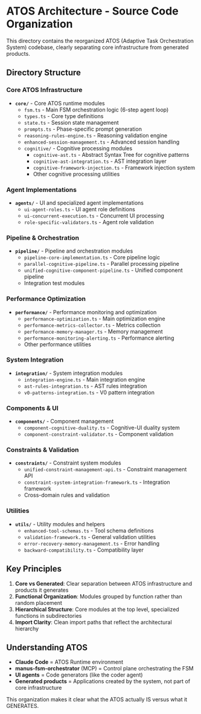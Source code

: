 # ATOS Architecture - Source Code Organization

This directory contains the reorganized ATOS (Adaptive Task Orchestration System) codebase, clearly separating core infrastructure from generated products.

## Directory Structure

### Core ATOS Infrastructure

- **`core/`** - Core ATOS runtime modules
  - `fsm.ts` - Main FSM orchestration logic (6-step agent loop)
  - `types.ts` - Core type definitions 
  - `state.ts` - Session state management
  - `prompts.ts` - Phase-specific prompt generation
  - `reasoning-rules-engine.ts` - Reasoning validation engine
  - `enhanced-session-management.ts` - Advanced session handling
  - `cognitive/` - Cognitive processing modules
    - `cognitive-ast.ts` - Abstract Syntax Tree for cognitive patterns
    - `cognitive-ast-integration.ts` - AST integration layer
    - `cognitive-framework-injection.ts` - Framework injection system
    - Other cognitive processing utilities

### Agent Implementations

- **`agents/`** - UI and specialized agent implementations
  - `ui-agent-roles.ts` - UI agent role definitions
  - `ui-concurrent-execution.ts` - Concurrent UI processing
  - `role-specific-validators.ts` - Agent role validation

### Pipeline & Orchestration

- **`pipeline/`** - Pipeline and orchestration modules
  - `pipeline-core-implementation.ts` - Core pipeline logic
  - `parallel-cognitive-pipeline.ts` - Parallel processing pipeline
  - `unified-cognitive-component-pipeline.ts` - Unified component pipeline
  - Integration test modules

### Performance Optimization

- **`performance/`** - Performance monitoring and optimization
  - `performance-optimization.ts` - Main optimization engine
  - `performance-metrics-collector.ts` - Metrics collection
  - `performance-memory-manager.ts` - Memory management
  - `performance-monitoring-alerting.ts` - Performance alerting
  - Other performance utilities

### System Integration

- **`integration/`** - System integration modules
  - `integration-engine.ts` - Main integration engine
  - `ast-rules-integration.ts` - AST rules integration
  - `v0-patterns-integration.ts` - V0 pattern integration

### Components & UI

- **`components/`** - Component management
  - `component-cognitive-duality.ts` - Cognitive-UI duality system
  - `component-constraint-validator.ts` - Component validation

### Constraints & Validation

- **`constraints/`** - Constraint system modules
  - `unified-constraint-management-api.ts` - Constraint management API
  - `constraint-system-integration-framework.ts` - Integration framework
  - Cross-domain rules and validation

### Utilities

- **`utils/`** - Utility modules and helpers
  - `enhanced-tool-schemas.ts` - Tool schema definitions
  - `validation-framework.ts` - General validation utilities
  - `error-recovery-memory-management.ts` - Error handling
  - `backward-compatibility.ts` - Compatibility layer

## Key Principles

1. **Core vs Generated**: Clear separation between ATOS infrastructure and products it generates
2. **Functional Organization**: Modules grouped by function rather than random placement
3. **Hierarchical Structure**: Core modules at the top level, specialized functions in subdirectories
4. **Import Clarity**: Clean import paths that reflect the architectural hierarchy

## Understanding ATOS

- **Claude Code** = ATOS Runtime environment
- **manus-fsm-orchestrator** (MCP) = Control plane orchestrating the FSM
- **UI agents** = Code generators (like the coder agent)
- **Generated products** = Applications created by the system, not part of core infrastructure

This organization makes it clear what the ATOS actually IS versus what it GENERATES.